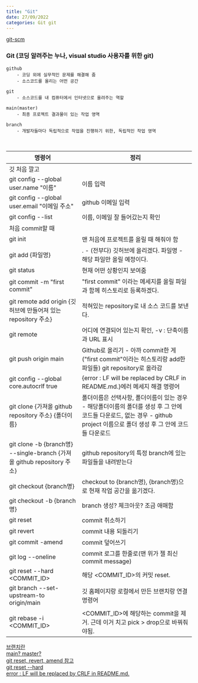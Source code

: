 ```yaml
---
title: "Git"
date: 27/09/2022
categories: Git git
---
```

[git-scm](https://git-scm.com/)
### Git (코딩 알려주는 누나, visual studio 사용자를 위한 git)
    github
        - 코딩 외에 실무적인 문제를 해결해 줌
        - 소스코드를 올리는 어떤 공간   

    git
        - 소스코드를 내 컴퓨터에서 인터넷으로 올려주는 역할   

    main(master) 
        - 최종 프로젝트 결과물이 있는 작업 영역
    
    branch
        - 개발자들마다 독립적으로 작업을 진행하기 위한, 독립적인 작업 영역

                                 
<br>

                
|명령어|정리|
|---|---|
|깃 처음 깔고||
|git config --global user.name "이름"|이름 입력|
|git config --global user.email "이메일 주소"|github 이메일 입력|
|git config --list|이름, 이메일 잘 들어갔는지 확인|
|처음 commit할 때||
|git init|맨 처음에 프로젝트를 올릴 때 해줘야 함|
|git add {파일명}|. - (전부다) 깃허브에 올리겠다. 파일명 - 해당 파일만 올릴 예정이다.|
|git status|현재 어떤 상황인지 보여줌|
|git commit -m "first commit"|"first commit" 이라는 메세지를 올릴 파일과 함께 히스토리로 등록하겠다.|
|git remote add origin {깃허브에 만들어져 있는 repository 주소}|적혀있는 repository로 내 소스 코드를 보낸다.|
|git remote|어디에 연결되어 있는지 확인, -v : 단축이름과 URL 표시|
|git push origin main|Github로 올리기 - 아까 commit한 게("first commit"이라는 히스토리랑 add한 파일들) git repository로 올라감|
|git config --global core.autocrlf true| {error : LF will be replaced by CRLF in README.md.}에러 메세지 해결 명령어|
|git clone {가져올 github repository 주소} {폴더이름}| 폴더이름은 선택사항, 폴더이름이 있는 경우 - 해당폴더이름의 폴더를 생성 후 그 안에 코드들 다운로드, 없는 경우 - github project 이름으로 폴더 생성 후 그 안에 코드들 다운로드|
|git clone -b {branch명} --single-branch {가져올 github repository 주소}|github repository의 특정 branch에 있는 파일들을 내려받는다|
|git checkout {branch명}|checkout to {branch명}, {branch명}으로 현재 작업 공간을 옮기겠다.|
|git checkout -b {branch명}|branch 생성? 체크아웃? 조금 애매함|
|git reset|commit 취소하기|
|git revert|commit 내용 되돌리기|
|git commit -amend|commit 덮어쓰기|
|git log --oneline|commit 로그를 한줄로(맨 위가 젤 최신 commit message)|
|git reset --hard <COMMIT_ID>|해당 <COMMIT_ID>의 커밋 reset.|
|git branch --set-upstream-to origin/main|깃 홈페이지랑 로컬에서 만든 브랜치랑 연결 명령어|
|git rebase -i <COMMIT_ID>|<COMMIT_ID>에 해당하는 commit을 제거. 근데 이거 치고 pick > drop으로 바꿔줘야됨.|

[브랜치란](https://backlog.com/git-tutorial/kr/stepup/stepup1_1.html)           
[main? master?](https://velog.io/@gwsyl22/git-Github-branch-%EC%9D%B4%EB%A6%84-main%EC%9D%98-%EC%A0%95%EC%B2%B4%EB%8A%94)           
[git reset, revert, amend 참고](https://www.lainyzine.com/ko/article/git-reset-and-git-revert-and-git-commit-amend/)                
[git reset --hard](https://git-scm.com/book/ko/v2/Git-%EB%8F%84%EA%B5%AC-Reset-%EB%AA%85%ED%99%95%ED%9E%88-%EC%95%8C%EA%B3%A0-%EA%B0%80%EA%B8%B0)               
[error : LF will be replaced by CRLF in README.md.](https://wotres.tistory.com/entry/git-warning-LF-will-be-replaced-by-CRLF-in-READMEmd)               